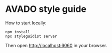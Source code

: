 # AVADO style guide

How to start locally:

```
npm install
npx styleguidist server
```

Then open [http://localhost:6060](http://localhost:6060) in your browser.


